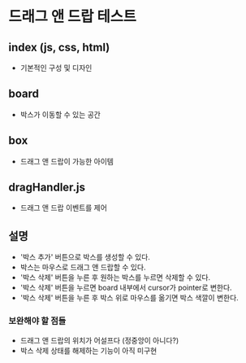 # 드래그 앤 드랍 테스트

## index (js, css, html)

- 기본적인 구성 및 디자인

## board

- 박스가 이동할 수 있는 공간

## box

- 드래그 앤 드랍이 가능한 아이템

## dragHandler.js

- 드래그 앤 드랍 이벤트를 제어

## 설명

- '박스 추가' 버튼으로 박스를 생성할 수 있다.
- 박스는 마우스로 드래그 앤 드랍할 수 있다.
- '박스 삭제' 버튼을 누른 후 원하는 박스를 누르면 삭제할 수 있다.
- '박스 삭제' 버튼을 누르면 board 내부에서 cursor가 pointer로 변한다.
- '박스 삭제' 버튼을 누른 후 박스 위로 마우스를 옮기면 박스 색깔이 변한다.

### 보완해야 할 점들

- 드래그 앤 드랍의 위치가 어설프다 (정중앙이 아니다?)
- 박스 삭제 상태를 해제하는 기능이 아직 미구현
